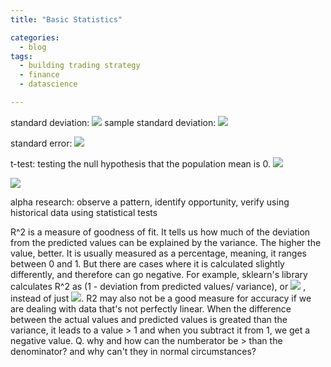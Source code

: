 ```yaml
---
title: "Basic Statistics"

categories:
  - blog
tags:
  - building trading strategy
  - finance
  - datascience

---
```


standard deviation: <img src="https://render.githubusercontent.com/render/math?math=\sqrt{\frac{\sum_{i=1}^{n} (x-\overline{\rm x})^2}{n}}">
sample standard deviation: <img src="https://render.githubusercontent.com/render/math?math=\sqrt{\frac{\sum_{i=1}^{n} (x-\overline{\rm x})^2}{n-1}}">

standard error: <img src="https://render.githubusercontent.com/render/math?math=\frac {sample%20 standard%20 deviation}{\sqrt{n}} ">

t-test: testing the null hypothesis that the population mean is 0.
<img src="https://render.githubusercontent.com/render/math?math=t%20=%20\frac%20{x-\mu}{sample%20%20SD_{\overline%20{x}}} = \frac%20{x}{sample%20%20SD_{\overline%20{x}}}">

<img src="https://render.githubusercontent.com/render/math?math=e^{i%20\pi}%20=%20-1">

alpha research: observe a pattern, identify opportunity, verify using historical data using statistical tests

R^2 is a measure of goodness of fit. It tells us how much of the deviation from the predicted values can be explained by the variance. The higher the value, better. It is usually measured as a percentage, meaning, it ranges between 0 and 1. But there are cases where it is calculated slightly differently, and therefore can go negative. For example, sklearn's library calculates R^2 as (1 - deviation from predicted values/ variance), or <img src="https://render.githubusercontent.com/render/math?math=R^2 = 1 - \frac{\sum_{i=1}^{n} (x-\tilde{x})^2 } {\sum_{i=1}^{n} (x-\overline{x})^2}"> , instead of just <img src="https://render.githubusercontent.com/render/math?math=R^2 = \frac{\sum_{i=1}^{n} (x-\tilde{x})^2 } {\sum_{i=1}^{n} (x-\overline{x})^2}">. R2 may also not be a good measure for accuracy if we are dealing with data that's not perfectly linear. When the difference between the actual values and predicted values is greated than the variance, it leads to a value > 1 and when you subtract it from 1, we get a negative value. 
Q. why and how can the numberator be > than the denominator? and why can't they in normal circumstances?
